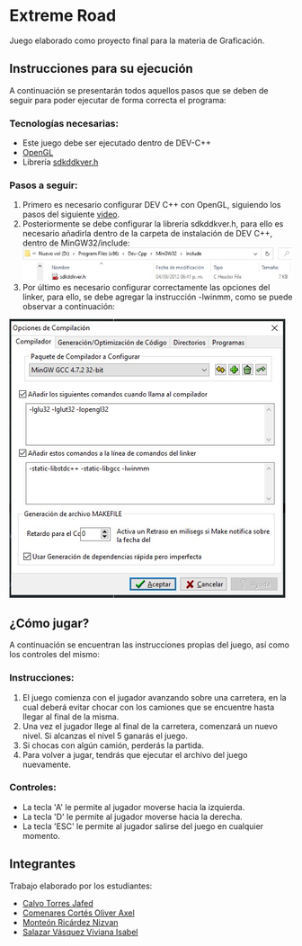 # Extreme Road
Juego elaborado como proyecto final para la materia de Graficación.

## Instrucciones para su ejecución
A continuación se presentarán todos aquellos pasos que se deben de seguir para poder ejecutar de forma correcta el programa:

### Tecnologías necesarias:

- Este juego debe ser ejecutado dentro de DEV-C++
- [OpenGL](https://www.opengl.org/)
- Librería [sdkddkver.h](https://github.com/EddieRingle/portaudio/blob/master/src/hostapi/wasapi/mingw-include/sdkddkver.h)

### Pasos a seguir:

1. Primero es necesario configurar DEV C++ con OpenGL, siguiendo los pasos del siguiente [video](https://www.youtube.com/watch?v=RTk6W67dyR4).
2. Posteriormente se debe configurar la librería sdkddkver.h, para ello es necesario añadirla dentro de la carpeta de instalación de DEV C++, dentro de MinGW32/include:
![Ruta de la librería](imagenes/localidad_libreria.jpg)
3. Por último es necesario configurar correctamente las opciones del linker, para ello, se debe agregar la instrucción -lwinmm, como se puede observar a continuación:

![Opciones del linker](imagenes/opciones_linker.jpg)

## ¿Cómo jugar?
A continuación se encuentran las instrucciones propias del juego, así como los controles del mismo:

### Instrucciones:

1. El juego comienza con el jugador avanzando sobre una carretera, en la cual deberá evitar chocar con los camiones que se encuentre hasta llegar al final de la misma.
2. Una vez el jugador llege al final de la carretera, comenzará un nuevo nivel. Si alcanzas el nivel 5 ganarás el juego.
3. Si chocas con algún camión, perderás la partida.
4. Para volver a jugar, tendrás que ejecutar el archivo del juego nuevamente.

### Controles:

- La tecla 'A' le permite al jugador moverse hacia la izquierda.
- La tecla 'D' le permite al jugador moverse hacia la derecha.
- La tecla 'ESC' le permite al jugador salirse del juego en cualquier momento.

## Integrantes
Trabajo elaborado por los estudiantes:

- [Calvo Torres Jafed](https://github.com/JafedCalvo)
- [Comenares Cortés Oliver Axel](https://github.com/OliverColmenares)
- [Monteón Ricárdez Nizvan](https://github.com/Nizvan018)
- [Salazar Vásquez Viviana Isabel](https://github.com/chocovivis)